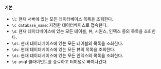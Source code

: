 
#### 기본

- `\l`: 현재 서버에 있는 모든 데이터베이스 목록을 조회한다.
- `\c database_name`: 지정한 데이터베이스로 접속한다.
- `\d`: 현재 데이터베이스에 있는 모든 테이블, 뷰, 시퀀스, 인덱스 등의 목록을 조회한다.
- `\dt`: 현재 데이터베이스에 있는 모든 테이블의 목록을 조회한다.
- `\dv`: 현재 데이터베이스에 있는 모든 뷰의 목록을 조회한다.
- `\di`: 현재 데이터베이스에 있는 모든 인덱스의 목록을 조회한다.
- `\q`: psql 클라이언트를 종료하고 터미널로 빠져나간다.